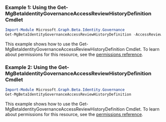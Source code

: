 ### Example 1: Using the Get-MgBetaIdentityGovernanceAccessReviewHistoryDefinition Cmdlet
```powershell
Import-Module Microsoft.Graph.Beta.Identity.Governance
Get-MgBetaIdentityGovernanceAccessReviewHistoryDefinition -AccessReviewHistoryDefinitionId $accessReviewHistoryDefinitionId
```
This example shows how to use the Get-MgBetaIdentityGovernanceAccessReviewHistoryDefinition Cmdlet.
To learn about permissions for this resource, see the [permissions reference](/graph/permissions-reference).
### Example 2: Using the Get-MgBetaIdentityGovernanceAccessReviewHistoryDefinition Cmdlet
```powershell
Import-Module Microsoft.Graph.Beta.Identity.Governance
Get-MgBetaIdentityGovernanceAccessReviewHistoryDefinition
```
This example shows how to use the Get-MgBetaIdentityGovernanceAccessReviewHistoryDefinition Cmdlet.
To learn about permissions for this resource, see the [permissions reference](/graph/permissions-reference).
